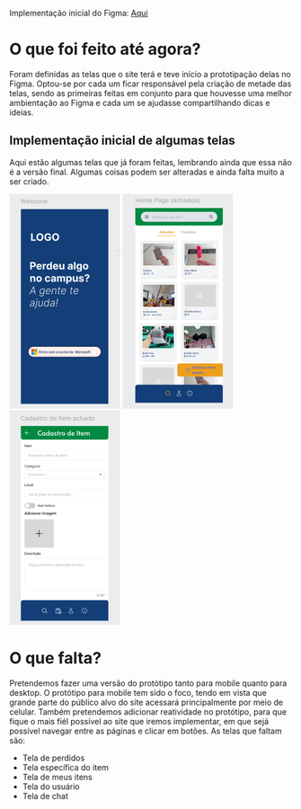 Implementação inicial do Figma: [Aqui](https://www.figma.com/design/balBSne5eGu1mDpKqEW7ey/Tailwind-UI-Components-for-Figma-%7C-TailGrids-(Community)?node-id=510-207&node-type=canvas&t=bOeHKWqF0iphWZJc-0)


# O que foi feito até agora?

Foram definidas as telas que o site terá e teve início a prototipação delas no Figma. Optou-se por cada um ficar responsável pela criação de metade das telas, sendo as primeiras feitas em conjunto para que houvesse uma melhor ambientação ao Figma e cada um se ajudasse compartilhando dicas e ideias.

## Implementação inicial de algumas telas

Aqui estão algumas telas que já foram feitas, lembrando ainda que essa não é a versão final. Algumas coisas podem ser alteradas e ainda falta muito a ser criado.

![](imgs/tela_prototipo1.png)  ![](imgs/tela_prototipo2.png)  ![](imgs/tela_prototipo3.png)


# O que falta?

Pretendemos fazer uma versão do protótipo tanto para mobile quanto para desktop. O protótipo para mobile tem sido o foco, tendo em vista que grande parte do público alvo do site acessará principalmente por meio de celular. Também pretendemos adicionar reatividade no protótipo, para que fique o mais fiél possível ao site que iremos implementar, em que sejá possível navegar entre as páginas e clicar em botões.
As telas que faltam são:
- Tela de perdidos
- Tela específica do item
- Tela de meus itens
- Tela do usuário
- Tela de chat
